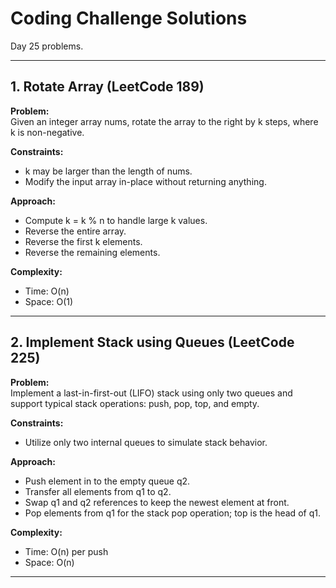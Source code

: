 # Coding Challenge Solutions

Day 25 problems.

---

## 1. Rotate Array (LeetCode 189)

**Problem:**  
Given an integer array nums, rotate the array to the right by k steps, where k is non-negative.

**Constraints:**  
- k may be larger than the length of nums.  
- Modify the input array in-place without returning anything.

**Approach:**  
- Compute k = k % n to handle large k values.  
- Reverse the entire array.  
- Reverse the first k elements.  
- Reverse the remaining elements.

**Complexity:**  
- Time: O(n)  
- Space: O(1)

---

## 2. Implement Stack using Queues (LeetCode 225)

**Problem:**  
Implement a last-in-first-out (LIFO) stack using only two queues and support typical stack operations: push, pop, top, and empty.

**Constraints:**  
- Utilize only two internal queues to simulate stack behavior.

**Approach:**  
- Push element in to the empty queue q2.  
- Transfer all elements from q1 to q2.  
- Swap q1 and q2 references to keep the newest element at front.  
- Pop elements from q1 for the stack pop operation; top is the head of q1.

**Complexity:**  
- Time: O(n) per push  
- Space: O(n)

---